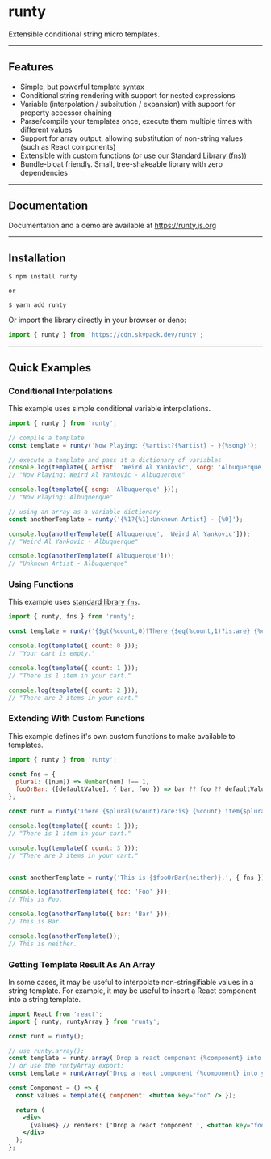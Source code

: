 # runty

Extensible conditional string micro templates.

------

## Features

* Simple, but powerful template syntax
* Conditional string rendering with support for nested expressions
* Variable (interpolation / subsitution / expansion) with support for property accessor chaining 
* Parse/compile your templates once, execute them multiple times with different values
* Support for array output, allowing substitution of non-string values (such as React components) 
* Extensible with custom functions (or use our [Standard Library (fns)](https://runty.js.org/docs/fns))
* Bundle-bloat friendly. Small, tree-shakeable library with zero dependencies

------

## Documentation

Documentation and a demo are available at https://runty.js.org

------

## Installation

```shell
$ npm install runty

or

$ yarn add runty
```

Or import the library directly in your browser or deno:

```javascript
import { runty } from 'https://cdn.skypack.dev/runty';
```

------

## Quick Examples

### Conditional Interpolations

This example uses simple conditional variable interpolations.

```javascript
import { runty } from 'runty';

// compile a template
const template = runty('Now Playing: {%artist?{%artist} - }{%song}');

// execute a template and pass it a dictionary of variables
console.log(template({ artist: 'Weird Al Yankovic', song: 'Albuquerque' }));
// "Now Playing: Weird Al Yankovic - Albuquerque"

console.log(template({ song: 'Albuquerque' }));
// "Now Playing: Albuquerque"

// using an array as a variable dictionary
const anotherTemplate = runty('{%1?{%1}:Unknown Artist} - {%0}');

console.log(anotherTemplate(['Albuquerque', 'Weird Al Yankovic']));
// "Weird Al Yankovic - Albuquerque"

console.log(anotherTemplate(['Albuquerque']));
// "Unknown Artist - Albuquerque"
```

### Using Functions

This example uses [standard library `fns`](docs/fns.md).

```javascript
import { runty, fns } from 'runty';

const template = runty('{$gt(%count,0)?There {$eq(%count,1)?is:are} {%count} item{$not($eq(%count,1))?s} in your cart:Your cart is empty}.', { fns });

console.log(template({ count: 0 }));
// "Your cart is empty."

console.log(template({ count: 1 }));
// "There is 1 item in your cart."

console.log(template({ count: 2 }));
// "There are 2 items in your cart."
```

### Extending With Custom Functions

This example defines it's own custom functions to make available to templates.

```javascript
import { runty } from 'runty';

const fns = {
  plural: ([num]) => Number(num) !== 1,
  fooOrBar: ([defaultValue], { bar, foo }) => bar ?? foo ?? defaultValue
};

const runt = runty('There {$plural(%count)?are:is} {%count} item{$plural(%count)?s} in your cart.', { fns });

console.log(template({ count: 1 }));
// "There is 1 item in your cart."

console.log(template({ count: 3 }));
// "There are 3 items in your cart."


const anotherTemplate = runty('This is {$fooOrBar(neither)}.', { fns });

console.log(anotherTemplate({ foo: 'Foo' }));
// This is Foo.

console.log(anotherTemplate({ bar: 'Bar' }));
// This is Bar.

console.log(anotherTemplate());
// This is neither.
```

### Getting Template Result As An Array

In some cases, it may be useful to interpolate non-stringifiable values in a string template. For example, it
may be useful to insert a React component into a string template.

```jsx
import React from 'react';
import { runty, runtyArray } from 'runty';

const runt = runty();

// use runty.array():
const template = runty.array('Drop a react component {%component} into your template.');
// or use the runtyArray export:
const template = runtyArray('Drop a react component {%component} into your template.');

const Component = () => {
  const values = template({ component: <button key="foo" /> });

  return (
    <div>
      {values} // renders: ['Drop a react component ', <button key="foo" />, ' into your template.']
    </div>
  );
};
```
